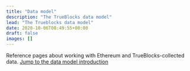 ```yaml
---
title: "Data model"
description: "The TrueBlocks data model"
lead: "The Trueblocks data model"
date: 2020-10-06T08:49:55+00:00
draft: false
images: []
---
```


Reference pages about working with Ethereum and TrueBlocks-collected data.
[Jump to the data model introduction](./intro)